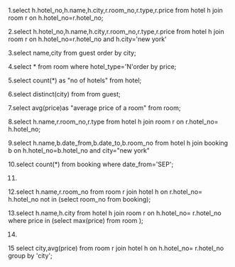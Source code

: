 1.select h.hotel_no,h.name,h.city,r.room_no,r.type,r.price from hotel h join room r on h.hotel_no=r.hotel_no;

2.select h.hotel_no,h.name,h.city,r.room_no,r.type,r.price from hotel h join room r on h.hotel_no=r.hotel_no and h.city='new york'

3.select name,city from guest order by city;

4.select * from room where hotel_type='N'order by price;

5.select count(*) as "no of hotels" from hotel;

6.select distinct(city) from from guest;

7.select avg(price)as "average price of a room" from room;

8.select h.name,r.room_no,r.type from hotel h join room r on r.hotel_no= h.hotel_no;

9.select h.name,b.date_from,b.date_to,b.room_no from hotel h join booking b on h.hotel_no=b.hotel_no and city="new york"

10.select count(*) from booking where date_from='SEP';

11.

12.select h.name,r.room_no from room r join hotel h on r.hotel_no= h.hotel_no not in (select room_no from booking);

13.select h.name,h.city from hotel h join room r on h.hotel_no= r.hotel_no where price in (select max(price) from room );

14.

15 select city,avg(price) from room r join hotel h on h.hotel_no= r.hotel_no group by 'city';
